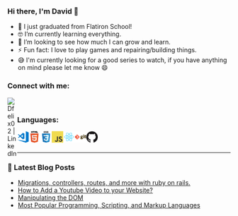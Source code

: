 ### Hi there, I'm David 👋


- 🎉 I just graduated from Flatiron School!
- 🤓 I’m currently learning everything.
- 🌱 I’m looking to see how much I can grow and learn.
- ⚡ Fun fact: I love to play games and repairing/building things.
- 😅 I'm currently looking for a good series to watch, if you have anything on mind please let me know 😄

### Connect with me:

[<img align="left" alt="Dfelix02 | LinkedIn" width="22px" src="https://cdn.jsdelivr.net/npm/simple-icons@v3/icons/linkedin.svg" />][linkedin]

<br />

### Languages:

<img align="left" alt="Visual Studio Code" width="26px" src="https://raw.githubusercontent.com/github/explore/80688e429a7d4ef2fca1e82350fe8e3517d3494d/topics/visual-studio-code/visual-studio-code.png" />

<img align="left" alt="HTML5" width="26px" src="https://raw.githubusercontent.com/github/explore/80688e429a7d4ef2fca1e82350fe8e3517d3494d/topics/html/html.png" />

<img align="left" alt="CSS3" width="26px" src="https://raw.githubusercontent.com/github/explore/80688e429a7d4ef2fca1e82350fe8e3517d3494d/topics/css/css.png" />

<img align="left" alt="JavaScript" width="26px" src="https://raw.githubusercontent.com/github/explore/80688e429a7d4ef2fca1e82350fe8e3517d3494d/topics/javascript/javascript.png" />

<img align="left" alt="React" width="26px" src="https://raw.githubusercontent.com/github/explore/80688e429a7d4ef2fca1e82350fe8e3517d3494d/topics/react/react.png" />

<img align="left" alt="Git" width="26px" src="https://raw.githubusercontent.com/github/explore/80688e429a7d4ef2fca1e82350fe8e3517d3494d/topics/git/git.png" />

<img align="left" alt="GitHub" width="26px" src="https://raw.githubusercontent.com/github/explore/78df643247d429f6cc873026c0622819ad797942/topics/github/github.png" />

<br />
<br />

---

### 📕 Latest Blog Posts

<!-- BLOG-POST-LIST:START -->
- [Migrations, controllers, routes, and more with ruby on rails.](https://medium.com/@david.felix02/migrations-controllers-routes-and-more-with-ruby-on-rails-f72aae58b97b)
- [How to Add a Youtube Video to your Website?](https://blog.usejournal.com/how-to-add-a-youtube-video-to-your-website-b1fbf7298373)
- [Manipulating the DOM](https://medium.com/@david.felix02/manipulating-the-dom-dc3ac9cdbffe)
- [Most Popular Programming, Scripting, and Markup Languages](https://medium.com/@david.felix02/most-popular-programming-scripting-and-markup-languages-d829240c991c)
<!-- BLOG-POST-LIST:END -->

[linkedin]: https://www.linkedin.com/in/david-felix-a392a6193
